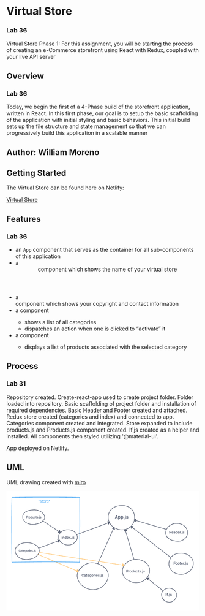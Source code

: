 # Virtual Store

### Lab 36
Virtual Store Phase 1: For this assignment, you will be starting the process of creating an e-Commerce storefront using React with Redux, coupled with your live API server

## Overview

### Lab 36
Today, we begin the first of a 4-Phase build of the storefront application, written in React. In this first phase, our goal is to setup the basic scaffolding of the application with initial styling and basic behaviors. This initial build sets up the file structure and state management so that we can progressively build this application in a scalable manner

## Author: William Moreno

## Getting Started

The Virtual Store can be found here on Netlify:

[Virtual Store](https://zen-khorana-6553d5.netlify.app/)

## Features

### Lab 36
- an `App` component that serves as the container for all sub-components of this application
- a <Header> component which shows the name of your virtual store
- a <Footer> component which shows your copyright and contact information
- a <Categories> component
  - shows a list of all categories
  - dispatches an action when one is clicked to “activate” it
- a <Products> component
  - displays a list of products associated with the selected category

## Process

### Lab 31
Repository created. Create-react-app used to create project folder. Folder loaded into repository. Basic scaffolding of project folder and installation of required dependencies. Basic Header and Footer created and attached. Redux store created (categories and index) and connected to app. Categories component created and integrated. Store expanded to include products.js and Products.js component created. If.js created as a helper and installed. All components then styled utilizing '@material-ui'.

App deployed on Netlify.

## UML

UML drawing created with [miro](https://miro.com/)

![storefront Whiteboard](./assets/storefront-1.PNG)
